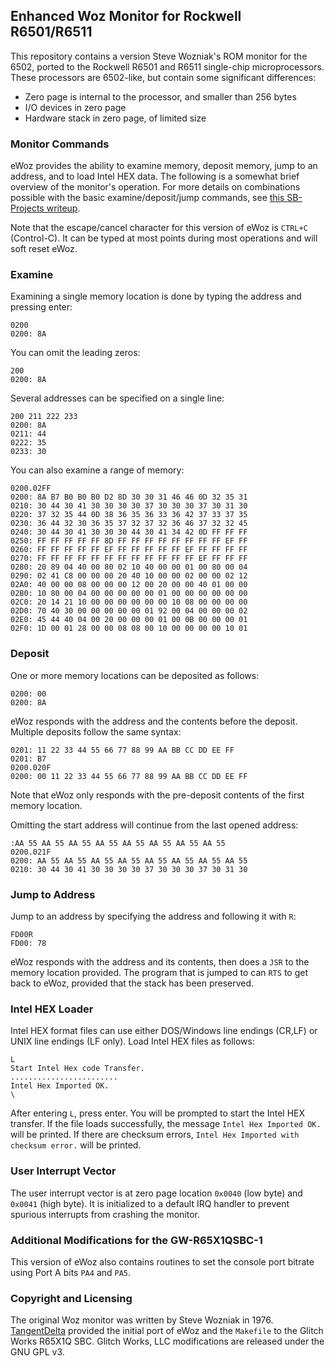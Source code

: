 Enhanced Woz Monitor for Rockwell R6501/R6511
---------------------------------------------

This repository contains a version Steve Wozniak's ROM monitor for the 6502, ported to the Rockwell R6501 and R6511 single-chip microprocessors. These processors are 6502-like, but contain some significant differences:

* Zero page is internal to the processor, and smaller than 256 bytes
* I/O devices in zero page
* Hardware stack in zero page, of limited size

### Monitor Commands

eWoz provides the ability to examine memory, deposit memory, jump to an address, and to load Intel HEX data. The following is a somewhat brief overview of the monitor's operation. For more details on combinations possible with the basic examine/deposit/jump commands, see [this SB-Projects writeup](https://www.sbprojects.net/projects/apple1/wozmon.php).

Note that the escape/cancel character for this version of eWoz is `CTRL+C` (Control-C). It can be typed at most points during most operations and will soft reset eWoz.

### Examine

Examining a single memory location is done by typing the address and pressing enter:

```
0200
0200: 8A
```

You can omit the leading zeros:

```
200
0200: 8A
```

Several addresses can be specified on a single line:

```
200 211 222 233
0200: 8A
0211: 44
0222: 35
0233: 30
```

You can also examine a range of memory:

```
0200.02FF
0200: 8A B7 B0 B0 B0 D2 8D 30 30 31 46 46 0D 32 35 31
0210: 30 44 30 41 30 30 30 30 37 30 30 30 37 30 31 30
0220: 37 32 35 44 0D 38 36 35 36 33 36 42 37 33 37 35
0230: 36 44 32 30 36 35 37 32 37 32 36 46 37 32 32 45
0240: 30 44 30 41 30 30 30 44 30 41 34 42 0D FF FF FF
0250: FF FF FF FF FF 8D FF FF FF FF FF FF FF FF EF FF
0260: FF FF FF FF FF EF FF FF FF FF FF EF FF FF FF FF
0270: FF FF FF FF FF FF FF FF FF FF FF FF EF FF FF FF
0280: 20 89 04 40 00 80 02 10 40 00 00 01 00 80 00 04
0290: 02 41 C8 00 00 00 20 40 10 00 00 02 00 00 02 12
02A0: 40 00 00 08 00 00 00 12 00 20 00 00 40 01 00 00
02B0: 10 80 00 04 00 00 00 00 00 01 00 00 00 00 00 00
02C0: 20 14 21 10 00 00 00 00 00 00 10 08 00 00 00 00
02D0: 70 40 30 00 00 00 00 00 01 92 00 04 00 00 00 02
02E0: 45 44 40 04 00 20 00 00 00 01 00 0B 00 00 00 01
02F0: 1D 00 01 28 00 00 08 08 00 10 00 00 00 00 10 01
```

### Deposit

One or more memory locations can be deposited as follows:

```
0200: 00
0200: 8A
```

eWoz responds with the address and the contents before the deposit. Multiple deposits follow the same syntax:

```
0201: 11 22 33 44 55 66 77 88 99 AA BB CC DD EE FF
0201: B7
0200.020F
0200: 00 11 22 33 44 55 66 77 88 99 AA BB CC DD EE FF
```

Note that eWoz only responds with the pre-deposit contents of the first memory location.

Omitting the start address will continue from the last opened address:

```
:AA 55 AA 55 AA 55 AA 55 AA 55 AA 55 AA 55 AA 55
0200.021F
0200: AA 55 AA 55 AA 55 AA 55 AA 55 AA 55 AA 55 AA 55
0210: 30 44 30 41 30 30 30 30 37 30 30 30 37 30 31 30
```

### Jump to Address

Jump to an address by specifying the address and following it with `R`:

```
FD00R
FD00: 78
```

eWoz responds with the address and its contents, then does a `JSR` to the memory location provided. The program that is jumped to can `RTS` to get back to eWoz, provided that the stack has been preserved.

### Intel HEX Loader

Intel HEX format files can use either DOS/Windows line endings (CR,LF) or UNIX line endings (LF only). Load Intel HEX files as follows:

```
L
Start Intel Hex code Transfer.
........................
Intel Hex Imported OK.
\

```

After entering `L`, press enter. You will be prompted to start the Intel HEX transfer. If the file loads successfully, the message `Intel Hex Imported OK.` will be printed. If there are checksum errors, `Intel Hex Imported with checksum error.` will be printed.

### User Interrupt Vector

The user interrupt vector is at zero page location `0x0040` (low byte) and `0x0041` (high byte). It is initialized to a default IRQ handler to prevent spurious interrupts from crashing the monitor.

### Additional Modifications for the GW-R65X1QSBC-1

This version of eWoz also contains routines to set the console port bitrate using Port A bits `PA4` and `PA5`.

### Copyright and Licensing

The original Woz monitor was written by Steve Wozniak in 1976. [TangentDelta](http://www.tangentideas.info) provided the initial port of eWoz and the `Makefile` to the Glitch Works R65X1Q SBC. Glitch Works, LLC modifications are released under the GNU GPL v3.
